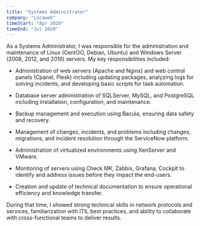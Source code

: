 ```yaml
---
title: "Systems Administrator"
company: "Locaweb"
timeStart: "Apr 2020"
timeEnd: "Jul 2020"
---
```

 
As a Systems Administrator, I was responsible for the administration and maintenance of Linux (CentOO, Debian, Ubuntu) and Windows Server (2008, 2012, and 2016) servers. My key responsibilities included:

- Administration of web servers (Apache and Nginx) and web control panels (Cpanel, Plesk) including updating packages, analyzing logs for solving incidents, and developing basic scripts for task automation.

- Database server administration of SQLServer, MySQL, and PostgreSQL including installation, configuration, and maintenance.

- Backup management and execution using Bacula, ensuring data safety and recovery.

- Management of changes, incidents, and problems including changes, migrations, and incident resolution through the ServiceNow platform.

- Administration of virtualized environments using XenServer and VMware.

- Monitoring of servers using Check MK, Zabbix, Grafana, Cockpit to identify and address issues before they impact the end-users.

- Creation and update of technical documentation to ensure operational efficiency and knowledge transfer.

During that time, I showed strong technical skills in network protocols and services, familiarization with ITIL best practices, and ability to collaborate with cross-functional teams to deliver results.
